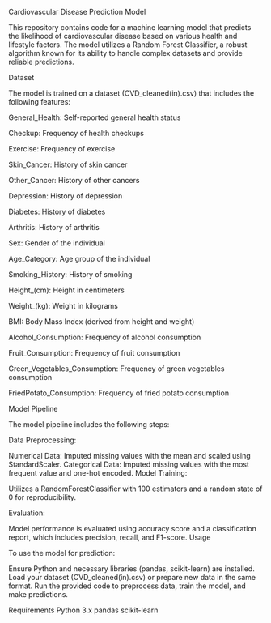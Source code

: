 Cardiovascular Disease Prediction Model

This repository contains code for a machine learning model that predicts the likelihood of cardiovascular disease based on various health and lifestyle factors. The model utilizes a Random Forest Classifier, a robust algorithm known for its ability to handle complex datasets and provide reliable predictions.

Dataset

The model is trained on a dataset (CVD_cleaned(in).csv) that includes the following features:

General_Health: Self-reported general health status

Checkup: Frequency of health checkups

Exercise: Frequency of exercise

Skin_Cancer: History of skin cancer

Other_Cancer: History of other cancers

Depression: History of depression

Diabetes: History of diabetes

Arthritis: History of arthritis

Sex: Gender of the individual

Age_Category: Age group of the individual

Smoking_History: History of smoking

Height_(cm): Height in centimeters

Weight_(kg): Weight in kilograms

BMI: Body Mass Index (derived from height and weight)

Alcohol_Consumption: Frequency of alcohol consumption

Fruit_Consumption: Frequency of fruit consumption

Green_Vegetables_Consumption: Frequency of green vegetables consumption

FriedPotato_Consumption: Frequency of fried potato consumption

Model Pipeline

The model pipeline includes the following steps:

Data Preprocessing:

Numerical Data: Imputed missing values with the mean and scaled using StandardScaler.
Categorical Data: Imputed missing values with the most frequent value and one-hot encoded.
Model Training:

Utilizes a RandomForestClassifier with 100 estimators and a random state of 0 for reproducibility.

Evaluation:

Model performance is evaluated using accuracy score and a classification report, which includes precision, recall, and F1-score.
Usage

To use the model for prediction:

Ensure Python and necessary libraries (pandas, scikit-learn) are installed.
Load your dataset (CVD_cleaned(in).csv) or prepare new data in the same format.
Run the provided code to preprocess data, train the model, and make predictions.

Requirements
Python 3.x
pandas
scikit-learn
